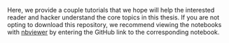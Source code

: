 Here, we provide a couple tutorials that we hope will help the interested 
reader and hacker understand the core topics in this thesis. If you are not opting
to download this repository, we recommend viewing the notebooks with 
[nbviewer](http://nbviewer.jupyter.org/) by entering the GitHub link to the 
corresponding notebook. 